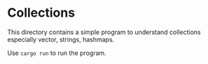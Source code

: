 # Collections

This directory contains a simple program to understand collections especially vector, strings, hashmaps.

Use `cargo run` to run the program.